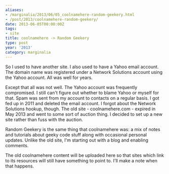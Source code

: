 ```yaml
---
aliases:
- /marginalia/2013/06/05_coolnamehere-random-geekery.html
- /post/2013/coolnamehere-random-geekery/
date: 2013-06-05T00:00:00Z
tags:
- site
title: coolnamehere -> Random Geekery
type: post
year: '2013'
category: marginalia
---
```

So I used to have another site. I also used to have a Yahoo email account. The domain name was registered under a Network Solutions account using the Yahoo account. All was well for years.
<!--more-->

Except that all was not well. The Yahoo account was frequently compromised. I still can't figure out whether to blame Yahoo or myself for that. Spam was sent from my account to contacts on a regular basis. I got fed up in 2011 and deleted the email account. I forgot about the Network Solutions hookup, though. The old site - coolnamehere.com - expired in May 2013 and went to some sort of auction thing. I decided to set up a new site rather than fuss with the auction.

Random Geekery is the same thing that coolnamehere was: a mix of notes and tutorials about geeky code stuff along with occasional personal updates. Unlike the old site, I'm starting out with a blog and enabling comments.

The old coolnamehere content will be uploaded here so that sites which link to its resources will still have something to point to. I'll make a note when that happens.
